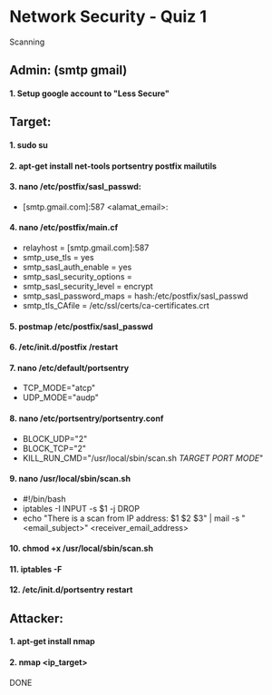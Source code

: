 
# Network Security - Quiz 1

Scanning


## Admin: (smtp gmail)
#### 1. Setup google account to "Less Secure"


## Target: 
#### 1. sudo su

#### 2. apt-get install net-tools portsentry postfix mailutils

#### 3. nano /etc/postfix/sasl_passwd:
- [smtp.gmail.com]:587 <alamat_email>:<password>

#### 4. nano /etc/postfix/main.cf
- relayhost = [smtp.gmail.com]:587
- smtp_use_tls = yes
- smtp_sasl_auth_enable = yes
- smtp_sasl_security_options = 
- smtp_sasl_security_level = encrypt
- smtp_sasl_password_maps = hash:/etc/postfix/sasl_passwd
- smtp_tls_CAfile = /etc/ssl/certs/ca-certificates.crt

#### 5. postmap /etc/postfix/sasl_passwd

#### 6. /etc/init.d/postfix /restart

#### 7. nano /etc/default/portsentry
- TCP_MODE="atcp"
- UDP_MODE="audp"

#### 8. nano /etc/portsentry/portsentry.conf
- BLOCK_UDP="2"
- BLOCK_TCP="2"
- KILL_RUN_CMD="/usr/local/sbin/scan.sh $TARGET$ $PORT$ $MODE$"

#### 9. nano /usr/local/sbin/scan.sh
- #!/bin/bash
- iptables -I INPUT -s $1 -j DROP
- echo "There is a scan from IP address: $1 $2 $3" | mail -s "<email_subject>" <receiver_email_address>

#### 10. chmod +x /usr/local/sbin/scan.sh

#### 11. iptables -F

#### 12. /etc/init.d/portsentry restart

## Attacker:
#### 1. apt-get install nmap

#### 2. nmap <ip_target>

DONE
